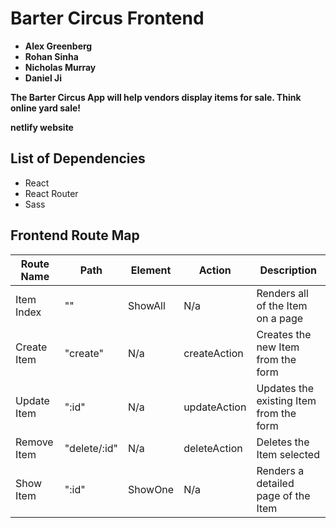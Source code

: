 # Barter Circus Frontend

- **Alex Greenberg**
- **Rohan Sinha**
- **Nicholas Murray**
- **Daniel Ji**

**The Barter Circus App will help vendors display items for sale. Think online yard sale!**

**netlify website**

## List of Dependencies

- React
- React Router
- Sass


## Frontend Route Map

| Route Name | Path | Element | Action | Description |
|------------|----------|--------|----------|-------------|
| Item Index | ""  | ShowAll  |  N/a  |  Renders all of the Item on a page |
| Create Item | "create" |  N/a  | createAction | Creates the new Item from the form |
| Update Item | ":id" |   N/a  | updateAction | Updates the existing Item from the form  |
| Remove Item | "delete/:id" | N/a | deleteAction | Deletes the Item selected |
| Show Item | ":id" | ShowOne | N/a | Renders a detailed page of the Item |